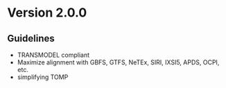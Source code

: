 # Version 2.0.0

## Guidelines
* TRANSMODEL compliant
* Maximize alignment with GBFS, GTFS, NeTEx, SIRI, IXSI5, APDS, OCPI, etc.
* simplifying TOMP
